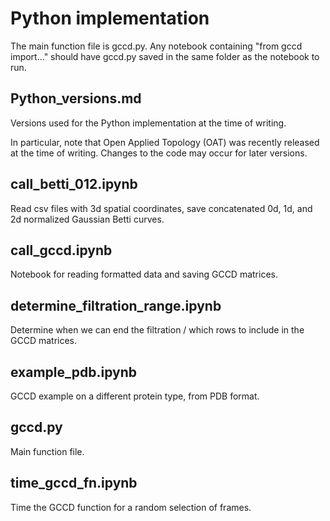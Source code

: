 # Python implementation

The main function file is gccd.py. Any notebook containing "from gccd import..." should have gccd.py saved in the same folder as the notebook to run.

## Python_versions.md

Versions used for the Python implementation at the time of writing.

In particular, note that Open Applied Topology (OAT) was recently released at the time of writing. Changes to the code may occur for later versions.

## call_betti_012.ipynb

Read csv files with 3d spatial coordinates, save concatenated 0d, 1d, and 2d normalized Gaussian Betti curves. 

## call_gccd.ipynb

Notebook for reading formatted data and saving GCCD matrices. 

## determine_filtration_range.ipynb

Determine when we can end the filtration / which rows to include in the GCCD matrices.

## example_pdb.ipynb

GCCD example on a different protein type, from PDB format.

## gccd.py

Main function file.

## time_gccd_fn.ipynb 

Time the GCCD function for a random selection of frames.
